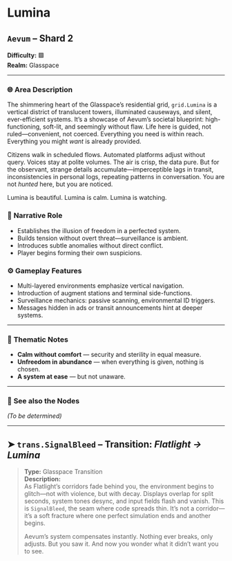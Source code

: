 # Lumina

## `Aevum` – Shard 2

**Difficulty:** 🟪 <br>
**Realm:** Glasspace

---

### 🌐 **Area Description**

The shimmering heart of the Glasspace’s residential grid, `grid.Lumina` is a vertical district of translucent towers, illuminated causeways, and silent, ever-efficient systems. It’s a showcase of Aevum’s societal blueprint: high-functioning, soft-lit, and seemingly without flaw. Life here is guided, not ruled—convenient, not coerced. Everything you need is within reach. Everything you might *want* is already provided.

Citizens walk in scheduled flows. Automated platforms adjust without query. Voices stay at polite volumes. The air is crisp, the data pure. But for the observant, strange details accumulate—imperceptible lags in transit, inconsistencies in personal logs, repeating patterns in conversation. You are not *hunted* here, but you are noticed.

Lumina is beautiful. Lumina is calm. Lumina is watching.


### 🧩 **Narrative Role**

* Establishes the illusion of freedom in a perfected system.
* Builds tension without overt threat—surveillance is ambient.
* Introduces subtle anomalies without direct conflict.
* Player begins forming their own suspicions.


### ⚙️ **Gameplay Features**

* Multi-layered environments emphasize vertical navigation.
* Introduction of augment stations and terminal side-functions.
* Surveillance mechanics: passive scanning, environmental ID triggers.
* Messages hidden in ads or transit announcements hint at deeper systems.

---

### 🧠 **Thematic Notes**

* **Calm without comfort** — security and sterility in equal measure.
* **Unfreedom in abundance** — when everything is given, nothing is chosen.
* **A system at ease** — but not unaware.

---

### 📍 **See also the Nodes**

*(To be determined)*

---

## ➤ `trans.SignalBleed` – Transition: *Flatlight → Lumina*

> **Type:** Glasspace Transition <br>
> **Description:** <br>
> As Flatlight’s corridors fade behind you, the environment begins to glitch—not with violence, but with decay. Displays overlap for split seconds, system tones desync, and input fields flash and vanish. This is `SignalBleed`, the seam where code spreads thin. It’s not a corridor—it’s a soft fracture where one perfect simulation ends and another begins.
>
> Aevum’s system compensates instantly. Nothing ever breaks, only adjusts. But you saw it. And now you wonder what it didn’t want you to see.

